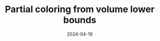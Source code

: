 ---
title: Partial coloring from volume lower bounds
date: 2024-04-19
status:
notes: 04-19-24-reading.pdf
arxiv: 
slides: 
code:
site:
paper:
presenters: Vishesh Jain
series: Reading Group 
---